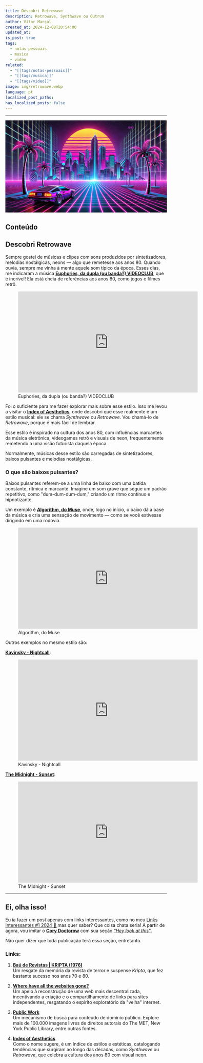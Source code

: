 ```yaml
---
title: Descobri Retrowave
description: Retrowave, Synthwave ou Outrun
author: Vítor Marçal
created_at: 2024-12-08T20:54:00
updated_at: 
is_post: true
tags:
  - notas-pessoais
  - musica
  - video
related:
  - "[[tags/notas-pessoais]]"
  - "[[tags/musica]]"
  - "[[tags/video]]"
image: img/retrowave.webp
language: pt
localized_post_paths: 
has_localized_posts: false
---
```

----

![Aqui está uma imagem que captura a essência do estilo Synthwave, com uma cidade futurista cheia de luzes neon, um carro esportivo estiloso e uma atmosfera vibrante inspirada nos anos 80. 🚗✨](img/retrowave.webp)

## Conteúdo

## Descobri Retrowave

Sempre gostei de músicas e clipes com sons produzidos por sintetizadores, melodias nostálgicas, neons — algo que remetesse aos anos 80. Quando ouvia, sempre me vinha à mente aquele som típico da época. Esses dias, me indicaram a música **[Euphories, da dupla (ou banda?) VIDEOCLUB](https://www.youtube.com/watch?v=ejOjC-mTfA0)**, que é incrível! Ela está cheia de referências aos anos 80, como jogos e filmes retrô.



<figure class="youtube">  
  <div class="inner-figure">  
    <div>      <iframe width="560" height="315" src="https://www.youtube.com/embed/ejOjC-mTfA0?si=2yLAJkJj7l5cy2qJ" title="YouTube video player" frameborder="0" allow="accelerometer; autoplay; clipboard-write; encrypted-media; gyroscope; picture-in-picture; web-share" referrerpolicy="strict-origin-when-cross-origin" allowfullscreen></iframe>  
    </div>  </div>  <figcaption>    Euphories, da dupla (ou banda?) VIDEOCLUB  
  </figcaption>  
</figure>



Foi o suficiente para me fazer explorar mais sobre esse estilo. Isso me levou a visitar o **[Index of Aesthetics](https://cari.institute/aesthetics)**, onde descobri que esse realmente é um estilo musical: ele se chama _Synthwave_ ou _Retrowave_. Vou chamá-lo de _Retrowave_, porque é mais fácil de lembrar.

Esse estilo é inspirado na cultura dos anos 80, com influências marcantes da música eletrônica, videogames retrô e visuais de neon, frequentemente remetendo a uma visão futurista daquela época.

Normalmente, músicas desse estilo são carregadas de sintetizadores, baixos pulsantes e melodias nostálgicas.

### O que são baixos pulsantes?

Baixos pulsantes referem-se a uma linha de baixo com uma batida constante, rítmica e marcante. Imagine um som grave que segue um padrão repetitivo, como "dum-dum-dum-dum," criando um ritmo contínuo e hipnotizante.

Um exemplo é **[Algorithm, do Muse](https://youtu.be/wJcVLxRtDms?si=DVS1NQXejz29C2wP)**, onde, logo no início, o baixo dá a base da música e cria uma sensação de movimento — como se você estivesse dirigindo em uma rodovia.

<figure class="youtube">  
  <div class="inner-figure">  
    <div>      <iframe width="560" height="315" src="https://www.youtube.com/embed/wJcVLxRtDms?si=flDMHmC2z-nRsQ1r" title="YouTube video player" frameborder="0" allow="accelerometer; autoplay; clipboard-write; encrypted-media; gyroscope; picture-in-picture; web-share" referrerpolicy="strict-origin-when-cross-origin" allowfullscreen>  
      </iframe>    </div>  </div>  <figcaption>    Algorithm, do Muse  
  </figcaption>  
</figure>
<div >

</div>


Outros exemplos no mesmo estilo são:

**[Kavinsky - Nightcall](https://www.youtube.com/watch?v=MV_3Dpw-BRY)**:

<figure class="youtube">  
  <div class="inner-figure">  
    <div>      <iframe width="560" height="315" src="https://www.youtube.com/embed/MV_3Dpw-BRY?si=k_1pEtoXvpbzEWEf" title="YouTube video player" frameborder="0" allow="accelerometer; autoplay; clipboard-write; encrypted-media; gyroscope; picture-in-picture; web-share" referrerpolicy="strict-origin-when-cross-origin" allowfullscreen></iframe>  
    </div>  </div>  <figcaption>    Kavinsky - Nightcall  
  </figcaption>  
</figure>



**[The Midnight - Sunset](https://www.youtube.com/watch?v=dlW1w6gCWr8)**:

<figure class="youtube">  
  <div class="inner-figure">  
    <div>      <iframe width="560" height="315" src="https://www.youtube.com/embed/dlW1w6gCWr8?si=4NOJbWwlV99MO9zA" title="YouTube video player" frameborder="0" allow="accelerometer; autoplay; clipboard-write; encrypted-media; gyroscope; picture-in-picture; web-share" referrerpolicy="strict-origin-when-cross-origin" allowfullscreen></iframe>  
    </div>  </div>  <figcaption>    The Midnight - Sunset  
  </figcaption>  
</figure>



---

## Ei, olha isso!
Eu ia fazer um post apenas com links interessantes, como no meu [Links Interessantes #1 2024 🔖](links-interessantes-1-2024),mas quer saber? Que coisa chata seria! A partir de agora, vou imitar o **[Cory Doctorow](https://pluralistic.net/)** com sua seção _["Hey look at this"](https://pluralistic.net/2024/12/07/great-kepplers-ghost/#linkdump)_.

Não quer dizer que toda publicação terá essa seção, entretanto.
### Links:

1. **[Baú de Revistas | KRIPTA (1976)](https://memoriamagazine.blogspot.com/2024/08/bau-de-revistas-kripta-1976.html)**  
    Um resgate da memória da revista de terror e suspense _Kripta_, que fez bastante sucesso nos anos 70 e 80.
    
2. **[Where have all the websites gone?](https://www.fromjason.xyz/p/notebook/where-have-all-the-websites-gone/)**  
    Um apelo à reconstrução de uma web mais descentralizada, incentivando a criação e o compartilhamento de links para sites independentes, resgatando o espírito exploratório da "velha" internet.
    
3. **[Public Work](https://public.work)**  
    Um mecanismo de busca para conteúdo de domínio público. Explore mais de 100.000 imagens livres de direitos autorais do The MET, New York Public Library, entre outras fontes.
    
4. **[Index of Aesthetics](https://cari.institute/aesthetics)**  
    Como o nome sugere, é um índice de estilos e estéticas, catalogando tendências que surgiram ao longo das décadas, como _Synthwave_ ou _Retrowave_, que celebra a cultura dos anos 80 com visual neon.
